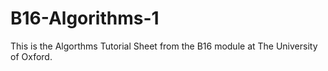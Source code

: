 # B16-Algorithms-1
This is the Algorthms Tutorial Sheet from the B16 module at The University of Oxford.
